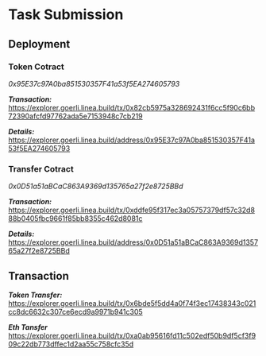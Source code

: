 # Task Submission

## Deployment

### Token Cotract

*0x95E37c97A0ba851530357F41a53f5EA274605793* 

***Transaction:*** https://explorer.goerli.linea.build/tx/0x82cb5975a328692431f6cc5f90c6bb72390afcfd97762ada5e7153948c7cb219

***Details:*** https://explorer.goerli.linea.build/address/0x95E37c97A0ba851530357F41a53f5EA274605793

### Transfer Cotract

*0x0D51a51aBCaC863A9369d135765a27f2e8725BBd* 

***Transaction:*** https://explorer.goerli.linea.build/tx/0xddfe95f317ec3a05757379df57c32d888b0405fbc9661f85bb8355c462d8081c

***Details:*** https://explorer.goerli.linea.build/address/0x0D51a51aBCaC863A9369d135765a27f2e8725BBd

## Transaction

***Token Transfer:*** https://explorer.goerli.linea.build/tx/0x6bde5f5dd4a0f74f3ec17438343c021cc8dc6632c307ce6ecd9a9971b941c305

***Eth Tansfer*** https://explorer.goerli.linea.build/tx/0xa0ab95616fd11c502edf50b9df5cf3f909c22db773dffec1d2aa55c758cfc35d
